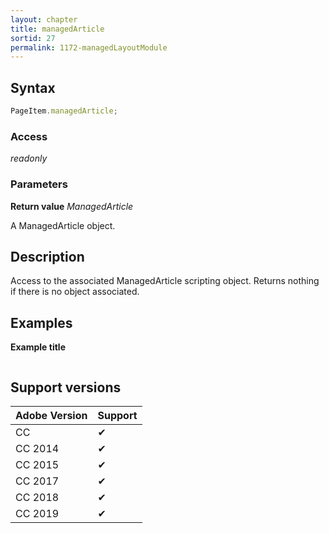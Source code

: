 ```yaml
---
layout: chapter
title: managedArticle
sortid: 27
permalink: 1172-managedLayoutModule
---
```

## Syntax

```javascript
PageItem.managedArticle;
```

### Access

*readonly*

### Parameters

**Return value** *ManagedArticle*

A ManagedArticle object.

## Description

Access to the associated ManagedArticle scripting object.
Returns nothing if there is no object associated.

## Examples

**Example title**

```javascript
```

## Support versions

| Adobe Version | Support |
|---------------|---------|
| CC            | ✔       |
| CC 2014       | ✔       |
| CC 2015       | ✔       |
| CC 2017       | ✔       |
| CC 2018       | ✔       |
| CC 2019       | ✔       |